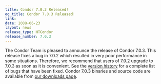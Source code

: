 ```yaml
---
title: Condor 7.0.3 Released!
og_title: Condor 7.0.3 Released!
link: 
date: 2008-06-23
layout: news
release_type: HTCondor
release_number: 7.0.3
---
```


The Condor Team is pleased to announce the release of Condor 7.0.3.  This release fixes a bug in 7.0.2 which resulted in very poor performance in some situations. Therefore, we recommend that users of 7.0.2 upgrade to 7.0.3 as soon as it is convenient. See the <a href="manual/latest-stable/9_Version_History.html">version history</a> for a complete list of bugs that have been fixed. Condor 7.0.3 binaries and source code are available from <a href="downloads/">our downloads page</a>. 
